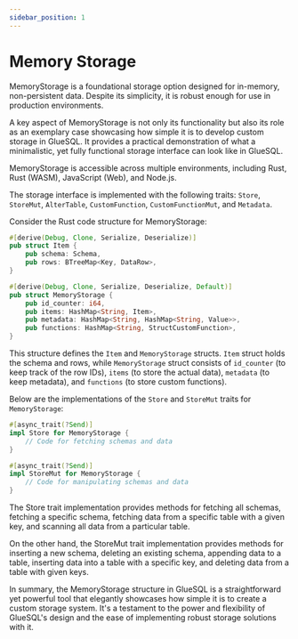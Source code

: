 ```yaml
---
sidebar_position: 1
---
```


# Memory Storage

MemoryStorage is a foundational storage option designed for in-memory, non-persistent data. Despite its simplicity, it is robust enough for use in production environments.

A key aspect of MemoryStorage is not only its functionality but also its role as an exemplary case showcasing how simple it is to develop custom storage in GlueSQL. It provides a practical demonstration of what a minimalistic, yet fully functional storage interface can look like in GlueSQL.

MemoryStorage is accessible across multiple environments, including Rust, Rust (WASM), JavaScript (Web), and Node.js.

The storage interface is implemented with the following traits: `Store`, `StoreMut`, `AlterTable`, `CustomFunction`, `CustomFunctionMut`, and `Metadata`.

Consider the Rust code structure for MemoryStorage:

```rust
#[derive(Debug, Clone, Serialize, Deserialize)]
pub struct Item {
    pub schema: Schema,
    pub rows: BTreeMap<Key, DataRow>,
}

#[derive(Debug, Clone, Serialize, Deserialize, Default)]
pub struct MemoryStorage {
    pub id_counter: i64,
    pub items: HashMap<String, Item>,
    pub metadata: HashMap<String, HashMap<String, Value>>,
    pub functions: HashMap<String, StructCustomFunction>,
}
```

This structure defines the `Item` and `MemoryStorage` structs. `Item` struct holds the schema and rows, while `MemoryStorage` struct consists of `id_counter` (to keep track of the row IDs), `items` (to store the actual data), `metadata` (to keep metadata), and `functions` (to store custom functions).

Below are the implementations of the `Store` and `StoreMut` traits for `MemoryStorage`:

```rust
#[async_trait(?Send)]
impl Store for MemoryStorage {
    // Code for fetching schemas and data
}

#[async_trait(?Send)]
impl StoreMut for MemoryStorage {
    // Code for manipulating schemas and data
}
```

The Store trait implementation provides methods for fetching all schemas, fetching a specific schema, fetching data from a specific table with a given key, and scanning all data from a particular table.

On the other hand, the StoreMut trait implementation provides methods for inserting a new schema, deleting an existing schema, appending data to a table, inserting data into a table with a specific key, and deleting data from a table with given keys.

In summary, the MemoryStorage structure in GlueSQL is a straightforward yet powerful tool that elegantly showcases how simple it is to create a custom storage system. It's a testament to the power and flexibility of GlueSQL's design and the ease of implementing robust storage solutions with it.